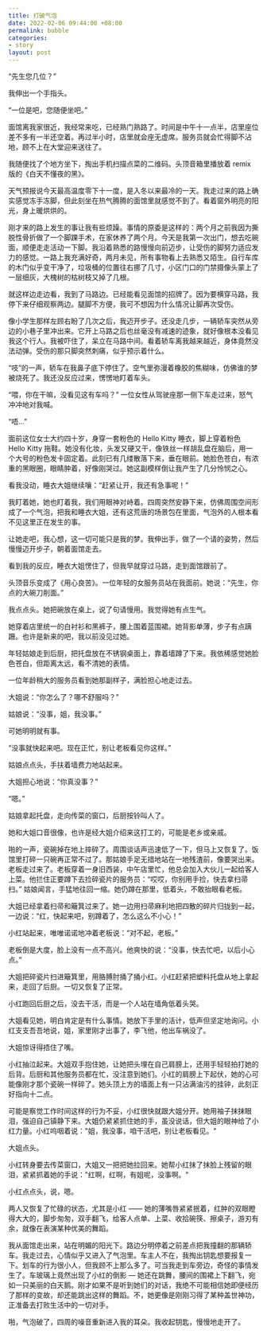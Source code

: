 ```yaml
---
title: 打破气泡
date: 2022-02-06 09:44:00 +08:00
permalink: bubble
categories:
- story
layout: post
---
```

“先生您几位？”

我伸出一个手指头。

“一位是吧，您随便坐吧。”

面馆离我家很近，我经常来吃，已经熟门熟路了。时间是中午十一点半，店里座位差不多有一半还空着。再过半小时，店里就会座无虚席。服务员就会忙得脚不沾地，顾不上在大堂迎来送往了。

我随便找了个地方坐下，掏出手机扫描点菜的二维码。头顶音箱里播放着 remix 版的《白天不懂夜的黑》。

天气预报说今天最高温度零下十一度，是入冬以来最冷的一天。我走过来的路上确实感觉冻手冻脚，但此刻坐在热气腾腾的面馆里就感觉不到了。看着窗外明亮的阳光，身上暖烘烘的。

刚才来的路上发生的事让我有些烦躁。事情的原委是这样的：两个月之前我因为撕脱性骨折做了一个脚踝手术，在家休养了两个月。今天是我第一次出门，想去吃碗面，顺便走走活动一下脚。我沿着熟悉的路慢慢向前迈步，让受伤的脚努力适应发力的感觉。一路上我充满好奇，两月未见，所有事物看上去熟悉又陌生。自行车库的木门似乎变干净了，垃圾桶的位置往右挪了几寸，小区门口的门禁摄像头蒙上了一层细灰，大槐树的枯树枝又掉了几根。

就这样边走边看，我到了马路边。已经能看见面馆的招牌了。因为要横穿马路，我停下来仔细观察两边。腿脚不方便，我可不想因为什么情况让脚再次受伤。

像小学生那样左顾右盼了几次之后，我迈开步子。还没走几步，一辆轿车突然从旁边的小巷子里冲出来。它开上马路之后也丝毫没有减速的迹象，就好像根本没看见我这个行人。我被吓住了，呆立在马路中间。看着轿车离我越来越近，身体竟然没法动弹。受伤的那只脚突然刺痛，似乎预示着什么。

“吱”的一声，轿车在我鼻子底下停住了。空气里弥漫着橡胶的焦糊味，仿佛谁的梦被烧死了。我还没反应过来，愣愣地盯着车头。

“喂，你在干嘛，没看见这有车吗？” 一位女性从驾驶座那一侧下车走过来，怒气冲冲地对我喊。

“唔…”

面前这位女士大约四十岁，身穿一套粉色的 Hello Kitty 睡衣，脚上穿着粉色 Hello Kitty 拖鞋。她没有化妆，头发又硬又干，像铁丝一样胡乱盘在脑后，用一个大号的粉色发卡固定着。此刻已有几缕散落下来，垂在眼前。她脸色苍白，有浓重的黑眼圈，眼睛肿着，好像刚哭过。她这副模样倒让我产生了几分怜悯之心。

看我没动，睡衣大姐继续嚷：“赶紧让开，我还有急事呢！”

我盯着她，她也盯着我，我们用眼神对峙着。四周突然安静下来，仿佛周围空间形成了一个气泡，把我和睡衣大姐，还有这荒唐的场景包在里面，气泡外的人根本看不见这里正在发生的事。

让她走吧，我心想，这一切可能只是我的梦。我伸出手，做了一个请的姿势，然后慢慢迈开步子，朝着面馆走去。

看到我的反应，睡衣大姐愣住了，但我早就穿过马路，走到面馆跟前了。

头顶音乐变成了《用心良苦》。一位年轻的女服务员站在我面前。她说：“先生，你点的大碗刀削面。”

我点点头。她把碗放在桌上，说了句请慢用。我觉得她有点生气。

她穿着店里统一的白衬衫和黑裤子，腰上围着蓝围裙。她背影单薄，步子有点蹒跚。也许是新来的吧，我以前没见过她。

年轻姑娘走到后厨，把托盘放在不锈钢桌面上，靠着墙蹲了下来。我依稀感觉她脸色苍白，但距离太远，看不清她的表情。

一位年龄稍大的服务员看到她那副样子，满脸担心地走过去。

大姐说：“你怎么了？哪不舒服吗？”

姑娘说：“没事，姐，我没事。”

可她明明就有事。

“没事就快起来吧。现在正忙，别让老板看见你这样。”

姑娘点点头，手扶着墙费力地站起来。

大姐担心地说：“你真没事？”

“嗯。”

姑娘拿起托盘，走向传菜的窗口，后厨按铃叫人了。

她和大姐口音很像，也许是经大姐介绍来这打工的，可能是老乡或亲戚。

啪的一声，瓷碗掉在地上摔碎了。周围谈话声迅速低了一下，但马上又恢复了。饭馆里打碎一只碗再正常不过了。那姑娘手足无措地站在一地残渣前，像要哭出来。老板走过来了。老板穿着一身旧西装，中午店里忙，他总会加入大伙儿一起给客人上菜。他拦住正要蹲下去捡碎瓷片的服务员：“哎哎，你别用手捡，快去拿扫帚扫。” 姑娘闻言，手猛地往回一缩。她仍蹲在那里，低着头，不敢抬眼看老板。

大姐已经拿着扫帚和簸箕过来了。她一边用扫帚麻利地把四散的碎片归拢到一起，一边说：“红，快起来吧，别蹲着了，怎么这么不小心！”

小红站起来，唯唯诺诺地冲着老板说：“对不起，老板。”

老板倒是大度，脸上没有一点不高兴。他爽快的说：“没事，快去忙吧，以后小心点。”

大姐把碎瓷片扫进簸箕里，用胳膊肘捅了捅小红。小红赶紧把塑料托盘从地上拿起来，走回了后厨。一切又恢复了正常。

小红跑回后厨之后，没去干活，而是一个人站在墙角低着头哭。

大姐看见她，明白肯定是有什么事情。她放下手里的活计，低声但坚定地询问。小红支支吾吾地说，姐，家里刚才出事了，李飞他，他出车祸没了。

大姐惊讶得捂住了嘴。

小红抽泣起来。大姐双手抱住她，让她把头埋在自己肩膀上，还用手轻轻拍打她的后背。后厨和其他服务员都在忙，没注意到她们。小红的肩膀上下起伏，她的心可能像刚才那个瓷碗一样碎了。她头顶上方的墙面上有一只沾满油污的挂钟，此刻正好指向十二点。

可能是察觉工作时间这样的行为不妥，小红很快就跟大姐分开。她用袖子抹抹眼泪，强迫自己镇静下来。大姐仍紧紧抓住她的手，虽没说话，但大姐的眼神给了小红力量。小红呜咽着说："姐，我没事，咱干活吧，别让老板看见。"

大姐点头。

小红转身要去传菜窗口，大姐又一把把她拉回来。她帮小红抹了抹脸上残留的眼泪，紧紧抓着她的手说："红啊，红啊，有姐呢，没事啊。"

小红点点头，说，嗯。

两人又恢复了忙碌的状态，尤其是小红 —— 她的薄嘴唇紧紧抿着，红肿的双眼瞪得大大的，脚步匆匆，双手翻飞，给客人点单、上菜、收拾碗筷、擦桌子，游刃有余，就像在表演某种优美的舞蹈。

我从面馆走出来，站在明媚的阳光下。路边分明停着之前差点把我撞翻的那辆轿车。我走过去，心情似乎又进入了气泡里。车主人不在，我掏出钥匙想要报复一下。划车的行为很小人，但我顾不上那么多了。可当我走到车旁边，奇怪的事情发生了。车玻璃上竟然出现了小红的倒影 — 她还在跳舞，腰间的围裙上下翻飞，宛如一只美丽的白天鹅。刚才如果不是听到她们的对话，我绝不可能相信她即便经历了那样的变故，却还能跳出这样的舞蹈。不，她更像是刚刚习得了某种盖世神功，正准备去打败生活中的一切对手。

啪，气泡破了，四周的噪音重新进入我的耳朵。我收起钥匙，慢慢地走开了。
